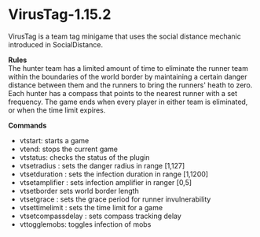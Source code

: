# VirusTag-1.15.2
VirusTag is a team tag minigame that uses the social distance mechanic introduced in SocialDistance.

**Rules** <br/>
The hunter team has a limited amount of time to eliminate the runner team within the boundaries of the world border by maintaining a certain danger distance between them and the runners to bring the runners' heath to zero. Each hunter has a compass that points to the nearest runner with a set frequency. The game ends when every player in either team is eliminated, or when the time limit expires.

**Commands**
* vtstart: starts a game
* vtend: stops the current game
* vtstatus: checks the status of the plugin
* vtsetradius <radius>: sets the danger radius in range [1,127]
* vtsetduration <seconds>: sets the infection duration in range [1,1200]
* vtsetamplifier <amplifier>: sets infection amplifier in ranger [0,5]
* vtsetborder <length> sets world border length
* vtsetgrace <seconds>: sets the grace period for runner invulnerability
* vtsettimelimit <seconds>: sets the time limit for a game
* vtsetcompassdelay <seconds>: sets compass tracking delay
* vttogglemobs: toggles infection of mobs
